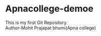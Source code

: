 # Apnacollege-demoe
This is my first Git Repository.
<br>
Author-Mohit Prajapat bhumi(Apna college)
